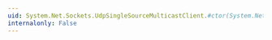 ```yaml
---
uid: System.Net.Sockets.UdpSingleSourceMulticastClient.#ctor(System.Net.IPAddress,System.Net.IPAddress,System.Int32)
internalonly: False
---
```


